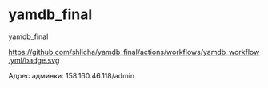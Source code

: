 # yamdb_final
yamdb_final

https://github.com/shlicha/yamdb_final/actions/workflows/yamdb_workflow.yml/badge.svg

Адрес админки: 158.160.46.118/admin